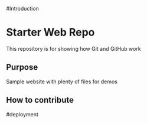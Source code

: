 #Introduction

# Starter Web Repo

This repository is for showing how Git and GitHub work

## Purpose

Sample website with plenty of files for demos

## How to contribute

#deployment
